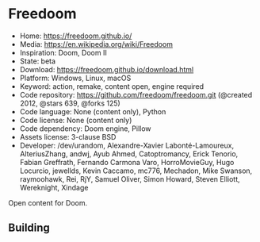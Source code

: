# Freedoom

- Home: https://freedoom.github.io/
- Media: https://en.wikipedia.org/wiki/Freedoom
- Inspiration: Doom, Doom II
- State: beta
- Download: https://freedoom.github.io/download.html
- Platform: Windows, Linux, macOS
- Keyword: action, remake, content open, engine required
- Code repository: https://github.com/freedoom/freedoom.git (@created 2012, @stars 639, @forks 125)
- Code language: None (content only), Python
- Code license: None (content only)
- Code dependency: Doom engine, Pillow
- Assets license: 3-clause BSD
- Developer: /dev/urandom, Alexandre-Xavier Labonté-Lamoureux, AlteriusZhang, andwj, Ayub Ahmed, Catoptromancy, Erick Tenorio, Fabian Greffrath, Fernando Carmona Varo, HorroMovieGuy, Hugo Locurcio, jewellds, Kevin Caccamo, mc776, Mechadon, Mike Swanson, raymoohawk, Rei, RjY, Samuel Oliver, Simon Howard, Steven Elliott, Wereknight, Xindage

Open content for Doom.

## Building
